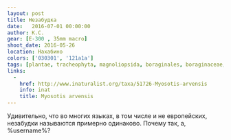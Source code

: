 ```yaml
---
layout: post
title: Незабудка
date:   2016-07-01 00:00:00
author: К.С.
gear: [E-300 , 35mm macro]
shoot_date: 2016-05-26
location: Нахабино
colors: ['030301', '121a1a']
tags: [plantae, tracheophyta, magnoliopsida, boraginales, boraginaceae, myosotis, myosotis arvensis]
links:
  -
    href: http://www.inaturalist.org/taxa/51726-Myosotis-arvensis
    info: inat
    title: Myosotis arvensis
---
```


Удивительно, что во многих языках, в том числе и не европейских, незабудки называются примерно одинаково. Почему так, а, %username%?
